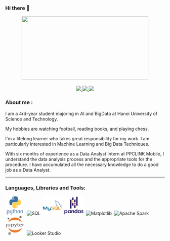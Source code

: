 ### Hi there 👋

<!-- Image -->
<div align="center">
  <img src="https://media.giphy.com/media/dWesBcTLavkZuG35MI/giphy.gif" width="400" height="200"/>
</div>

</br>
<!-- Link Social Network -->
<div id="badges" align="center">

  <a href="https://www.hackerrank.com/mcrc1894/">
    <img src="https://img.shields.io/badge/Hackerrank-89d16b?style=for-the-badge&logo=HackerRank&logoColor=white">
  </a>
  <a href="https://www.linkedin.com/in/lehuynhduc16/">
    <img src="https://img.shields.io/badge/LinkedIn-blue?style=for-the-badge&logo=linkedin&logoColor=white">
  </a>
  <a href="https://developers.google.com/profile/u/lehuynhduc16/">
    <img src="https://img.shields.io/badge/Google%20Dev-b0b30b?style=for-the-badge&logo=google&logoColor=black">
  </a>
</div>

### About me :

I am a 4rd-year student majoring in AI and BigData at Hanoi University of Science and Technology.

My hobbies are watching football, reading books, and playing chess.

I'm a lifelong learner who takes great responsibility for my work. I am particularly interested in Machine Learning and Big Data Techniques.

With six months of experience as a Data Analyst Intern at PPCLINK Mobile, I understand the data analysis process and the appropriate tools for the procedure. I have accumulated all the necessary knowledge to do a good job as a Data Analyst.

---

### Languages, Libraries and Tools:
<div>
  <img src="https://github.com/devicons/devicon/blob/master/icons/python/python-original-wordmark.svg" title="Python" alt="Python" width="60" height="60"/>&nbsp;
  <img src="https://symbols.getvecta.com/stencil_28/61_sql-database-generic.90b41636a8.svg" title="SQL"  alt="SQL" width="60" height="60"/>&nbsp;
  <img src="https://github.com/devicons/devicon/blob/master/icons/mysql/mysql-original-wordmark.svg" title="MySQL"  alt="MySQL" width="60" height="60"/>&nbsp;
  <img src="https://github.com/devicons/devicon/blob/master/icons/pandas/pandas-original-wordmark.svg" title="Pandas"  alt="Pandas" width="60" height="60"/>&nbsp;
  <img src="https://upload.wikimedia.org/wikipedia/commons/0/01/Created_with_Matplotlib-logo.svg" title="Matplotlib"  alt="Matplotlib" width="60" height="60"/>&nbsp;
  <img src="https://upload.wikimedia.org/wikipedia/commons/f/f3/Apache_Spark_logo.svg" title="Apache Spark"  alt="Apache Spark" width="60" height="60"/>&nbsp;
  <img src="https://github.com/devicons/devicon/blob/master/icons/jupyter/jupyter-original-wordmark.svg" title="Jupyter Notebook"  alt="Jupyter Notebook" width="60" height="60"/>&nbsp;
  <img src="https://www.svgrepo.com/show/354012/looker-icon.svg" title="Looker Studio"  alt="Looker Studio" width="60" height="60"/>&nbsp;
  
</div>

